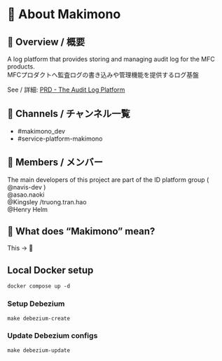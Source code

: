 
# 📜 About Makimono

## 📜 Overview / 概要

A log platform that provides storing and managing audit log for the MFC products. <br>
MFCプロダクトへ監査ログの書き込みや管理機能を提供するログ基盤

See / 詳細: [PRD - The Audit Log Platform](https://docs.google.com/document/d/1jQAKMQ5H-S0z8jgcMtdIzGfKwOw6CTCpFf57-de_62U/edit#heading=h.rs216i388j81)

## 📜 Channels / チャンネル一覧

* #makimono_dev
* #service-platform-makimono

## 📜 Members / メンバー

The main developers of this project are part of the ID platform group ( @navis-dev ) <br>
@asao.naoki <br>
@Kingsley /truong.tran.hao <br>
@Henry Helm

## 📜 What does “Makimono” mean?

This → 📜

## Local Docker setup

```
docker compose up -d
```

### Setup Debezium
```
make debezium-create
```

### Update Debezium configs
```
make debezium-update
```

